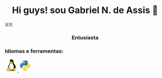 <h1 align="center"> Hi guys! sou Gabriel N. de Assis 🌊</h1> 🇧🇷
<h3 align="center">Entusiasta</h3>
<h3 align="left">Idiomas e ferramentas:</h3>
<p align="left"> <a href="https://www.linux. org/" target="_blank" rel="noreferrer"> <img src="https://raw.githubusercontent.com/devicons/devicon/master/icons/linux/linux-original.svg" alt="linux" width="40" height="40"/> </a> <a href="https://www.python.org" target="_blank" rel="noreferrer"><img src="https://raw.githubusercontent.com/devicons/devicon/master/icons/python/python-original.svg" alt="python" width="40" height="40"/> </ um> </p>
